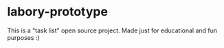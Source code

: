 # labory-prototype
This is a "task list" open source project. Made just for educational and fun purposes :)
